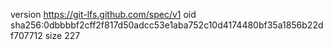 version https://git-lfs.github.com/spec/v1
oid sha256:0dbbbbf2cff2f817d50adcc53e1aba752c10d4174480bf35a1856b22df707712
size 227
